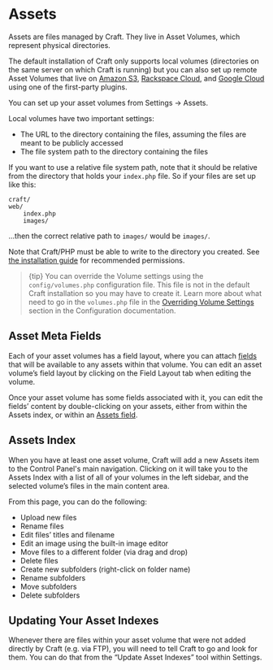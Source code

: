 Assets
======

Assets are files managed by Craft. They live in Asset Volumes, which represent physical directories. 

The default installation of Craft only supports local volumes (directories on the same server on which Craft is running) but you can also set up remote Asset Volumes that live on [Amazon S3](), [Rackspace Cloud](), and [Google Cloud]() using one of the first-party plugins.

You can set up your asset volumes from Settings → Assets. 

Local volumes have two important settings:

* The URL to the directory containing the files, assuming the files are meant to be publicly accessed
* The file system path to the directory containing the files

If you want to use a relative file system path, note that it should be relative from the directory that holds your `index.php` file. So if your files are set up like this:

    craft/
	web/
		index.php
		images/

…then the correct relative path to `images/` would be `images/`.

Note that Craft/PHP must be able to write to the directory you created. See [the installation guide]({entry:docs/installing:url}#step-2-set-the-permissions) for recommended permissions.

> {tip} You can override the Volume settings using the `config/volumes.php` configuration file. This file is not in the default Craft installation so you may have to create it. Learn more about what need to go in the `volumes.php` file in the [Overriding Volume Settings](configuration.md#overriding-volume-settings) section in the Configuration documentation.

## Asset Meta Fields

Each of your asset volumes has a field layout, where you can attach [fields]({entry:docs/fields}) that will be available to any assets within that volume. You can edit an asset volume’s field layout by clicking on the Field Layout tab when editing the volume.

Once your asset volume has some fields associated with it, you can edit the fields’ content by double-clicking on your assets, either from within the Assets index, or within an [Assets field]({entry:docs/assets-fields}).

## Assets Index

When you have at least one asset volume, Craft will add a new Assets item to the Control Panel's main navigation. Clicking on it will take you to the Assets Index with a list of all of your volumes in the left sidebar, and the selected volume’s files in the main content area.

From this page, you can do the following:

* Upload new files
* Rename files
* Edit files’ titles and filename
* Edit an image using the built-in image editor
* Move files to a different folder (via drag and drop)
* Delete files
* Create new subfolders (right-click on folder name)
* Rename subfolders
* Move subfolders
* Delete subfolders

## Updating Your Asset Indexes

Whenever there are files within your asset volume that were not added directly by Craft (e.g. via FTP), you will need to tell Craft to go and look for them. You can do that from the “Update Asset Indexes” tool within Settings.
